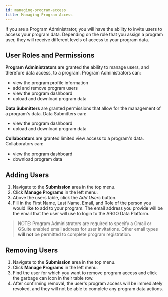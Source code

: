 ```yaml
---
id: managing-program-access
title: Managing Program Access
---
```


If you are a Program Administrator, you will have the ability to invite users to access your program data. Depending on the role that you assign a program user, they will receive different levels of access to your program data.

## User Roles and Permissions

**Program Administrators** are granted the ability to manage users, and therefore data access, to a program. Program Administrators can:

- view the program profile information
- add and remove program users
- view the program dashboard
- upload and download program data

**Data Submitters** are granted permissions that allow for the management of a program's data. Data Submitters can:

- view the program dashboard
- upload and download program data

**Collaborators** are granted limited view access to a program's data. Collaborators can:

- view the program dashboard
- download program data

## Adding Users

1. Navigate to the **Submission** area in the top menu.
1. Click **Manage Programs** in the left menu.
1. Above the users table, click the _Add Users_ button.
1. Fill in the First Name, Last Name, Email, and Role of the person you would like to add to your program. The email address you provide will be the email that the user will use to login to the ARGO Data Platform.

> NOTE: Program Administrators are required to specify a Gmail or GSuite enabled email address for user invitations. Other email types **will not** be permitted to complete program registration.

## Removing Users

1. Navigate to the **Submission** area in the top menu.
1. Click **Manage Programs** in the left menu.
1. Find the user for which you want to remove program access and click the garbage can icon in their table row.
1. After confirming removal, the user's program access will be immediately revoked, and they will not be able to complete any program data actions.
